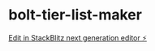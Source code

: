 # bolt-tier-list-maker

[Edit in StackBlitz next generation editor ⚡️](https://stackblitz.com/~/github.com/donvito/bolt-tier-list-maker)